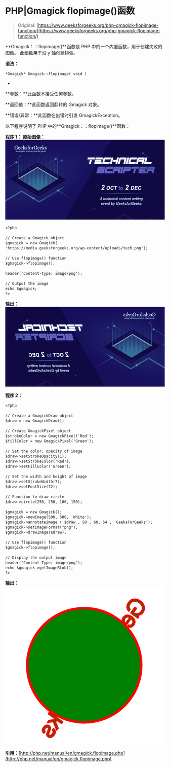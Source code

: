 # PHP|Gmagick flopimage()函数

> Original: [https://www.geeksforgeeks.org/php-gmagick-flopimage-function/](https://www.geeksforgeeks.org/php-gmagick-flopimage-function/)

**Gmagick：：flopimage()**函数是 PHP 中的一个内置函数，用于创建失败的图像。 此函数用于沿 y 轴创建镜像。

**语法：**

```
*Gmagick* Gmagick::flopimage( void )
```

*
**参数：**此函数不接受任何参数。

**返回值：**此函数返回翻转的 Gmagick 对象。

**错误/异常：**此函数在出错时引发 GmagickException。

以下程序说明了 PHP 中的**Gmagick：：flopimage()**函数：

**程序 1：**
**原始图像：**
![](img/88e955c2701e97341d552eba1b5adceb.png)

```
<?php 

// Create a Gmagick object 
$gmagick = new Gmagick(
'https://media.geeksforgeeks.org/wp-content/uploads/tech.png'); 

// Use flopimage() function 
$gmagick->flopimage();

header('Content-type: image/png'); 

// Output the image 
echo $gmagick; 
?> 
```

**输出：**
![](img/92c531b4da931f4354114ef4f63c9672.png)

**程序 2：**

```
<?php 

// Create a GmagickDraw object 
$draw = new GmagickDraw(); 

// Create GmagickPixel object 
$strokeColor = new GmagickPixel('Red'); 
$fillColor = new GmagickPixel('Green'); 

// Set the color, opacity of image 
$draw->setStrokeOpacity(1); 
$draw->setStrokeColor('Red'); 
$draw->setFillColor('Green'); 

// Set the width and height of image 
$draw->setStrokeWidth(7); 
$draw->setFontSize(72); 

// Function to draw circle  
$draw->circle(250, 250, 100, 150); 

$gmagick = new Gmagick(); 
$gmagick->newImage(500, 500, 'White'); 
$gmagick->annotateimage ( $draw , 50 , 60, 54 , 'GeeksForGeeks');
$gmagick->setImageFormat("png"); 
$gmagick->drawImage($draw); 

// Use flopimage() function 
$gmagick->flopimage();

// Display the output image 
header("Content-Type: image/png"); 
echo $gmagick->getImageBlob(); 
?> 
```

**输出：**
![](img/9ad31a8c70b6eabc76a324dfd468d939.png)

**引用：**[http://php.net/manual/en/gmagick.flopimage.php](http://php.net/manual/en/gmagick.flopimage.php)